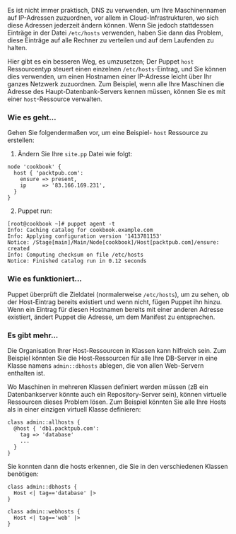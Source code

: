 Es ist nicht immer praktisch, DNS zu verwenden, um Ihre Maschinennamen auf IP-Adressen zuzuordnen, vor allem in Cloud-Infrastrukturen, wo sich diese Adressen jederzeit ändern können. Wenn Sie jedoch stattdessen Einträge in der Datei `/etc/hosts` verwenden, haben Sie dann das Problem, diese Einträge auf alle Rechner zu verteilen und auf dem Laufenden zu halten.

Hier gibt es ein besseren Weg, es umzusetzen; Der Puppet `host` Ressourcentyp  steuert einen einzelnen `/etc/hosts`-Eintrag, und Sie können dies verwenden, um einen Hostnamen einer IP-Adresse leicht über Ihr ganzes Netzwerk zuzuordnen. 
Zum Beispiel, wenn alle Ihre Maschinen die Adresse des Haupt-Datenbank-Servers kennen müssen, können Sie es mit einer `host`-Ressource verwalten.

### Wie es geht...

Gehen Sie folgendermaßen vor, um eine Beispiel- `host` Ressource zu erstellen:

1. Ändern Sie Ihre `site.pp` Datei wie folgt:
```
node 'cookbook' {
  host { 'packtpub.com':
    ensure => present,
    ip     => '83.166.169.231',
  }
}
```

2. Puppet run:
```
[root@cookbook ~]# puppet agent -t
Info: Caching catalog for cookbook.example.com
Info: Applying configuration version '1413781153'
Notice: /Stage[main]/Main/Node[cookbook]/Host[packtpub.com]/ensure: created
Info: Computing checksum on file /etc/hosts
Notice: Finished catalog run in 0.12 seconds
```

### Wie es funktioniert...

Puppet überprüft die Zieldatei (normalerweise `/etc/hosts`), um zu sehen, ob der Host-Eintrag bereits existiert und wenn nicht, fügen Puppet ihn hinzu. 
Wenn ein Eintrag für diesen Hostnamen bereits mit einer anderen Adresse existiert, ändert Puppet die Adresse, um dem Manifest zu entsprechen.

### Es gibt mehr...

Die Organisation Ihrer Host-Ressourcen in Klassen kann hilfreich sein. Zum Beispiel könnten Sie die Host-Ressourcen für alle Ihre DB-Server in eine Klasse namens `admin::dbhosts` ablegen, die von allen Web-Servern enthalten ist.

Wo Maschinen in mehreren Klassen definiert werden müssen (zB ein Datenbankserver könnte auch ein Repository-Server sein), können virtuelle Ressourcen dieses Problem lösen. Zum Beispiel könnten Sie alle Ihre Hosts als  in einer einzigen virtuell Klasse definieren:

```
class admin::allhosts {
  @host { 'db1.packtpub.com':
    tag => 'database'
    ...
  }
}
```

Sie konnten dann die hosts erkennen, die Sie in den verschiedenen Klassen benötigen:
```
class admin::dbhosts {
  Host <| tag=='database' |>
}

class admin::webhosts {
  Host <| tag=='web' |>
}
```